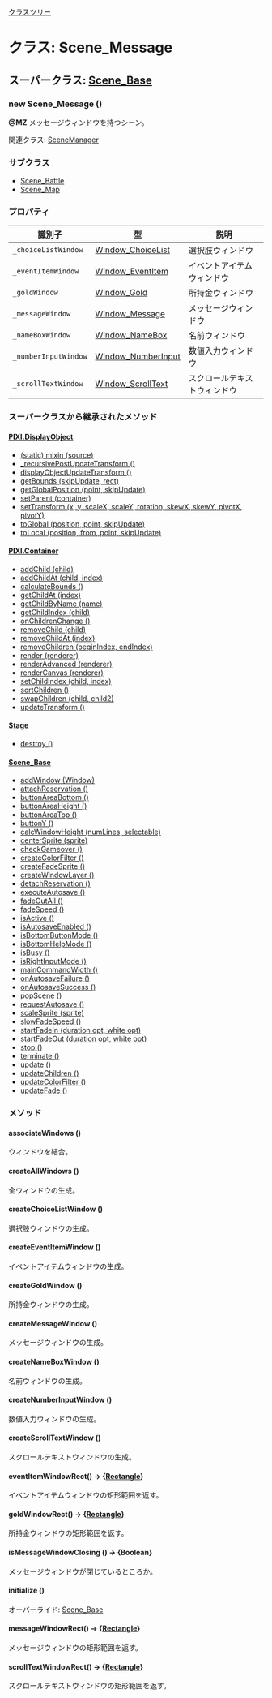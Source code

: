 [クラスツリー](index.md)

# クラス: Scene_Message

## スーパークラス: [Scene_Base](Scene_Base.md)

### new Scene_Message ()
**@MZ** メッセージウィンドウを持つシーン。

関連クラス: [SceneManager](SceneManager.md)

### サブクラス

* [Scene_Battle](Scene_Battle.md)
* [Scene_Map](Scene_Map.md)

### プロパティ

| 識別子 | 型 | 説明 |
| --- | --- | --- |
| `_choiceListWindow` | [Window_ChoiceList](Window_ChoiceList.md) | 選択肢ウィンドウ |
| `_eventItemWindow` | [Window_EventItem](Window_EventItem.md) | イベントアイテムウィンドウ |
| `_goldWindow` | [Window_Gold](Window_Gold.md) | 所持金ウィンドウ |
| `_messageWindow` | [Window_Message](Window_Message.md) | メッセージウィンドウ |
| `_nameBoxWindow` | [Window_NameBox](Window_NameBox.md) | 名前ウィンドウ |
| `_numberInputWindow` | [Window_NumberInput](Window_NumberInput.md) | 数値入力ウィンドウ |
| `_scrollTextWindow` | [Window_ScrollText](Window_ScrollText.md) | スクロールテキストウィンドウ |


### スーパークラスから継承されたメソッド

#### [PIXI.DisplayObject](PIXI.DisplayObject.md)

* [(static) mixin (source)](PIXI.DisplayObject.md#static-mixin-source)
* [\_recursivePostUpdateTransform ()](PIXI.DisplayObject.md#_recursivepostupdatetransform-)
* [displayObjectUpdateTransform ()](PIXI.DisplayObject.md#displayobjectupdatetransform-)
* [getBounds (skipUpdate, rect)](PIXI.DisplayObject.md#getbounds-skipupdate-rect--pixirectangle)
* [getGlobalPosition (point, skipUpdate)](PIXI.DisplayObject.md#getglobalposition-point-skipupdate--pixipoint)
* [setParent (container)](PIXI.DisplayObject.md#setparent-container--pixicontainer)
* [setTransform (x, y, scaleX, scaleY, rotation, skewX, skewY, pivotX, pivotY)](PIXI.DisplayObject.md#settransform-x-y-scalex-scaley-rotation-skewx-skewy-pivotx-pivoty--pixidisplayobject)
* [toGlobal (position, point, skipUpdate)](PIXI.DisplayObject.md#toglobal-position-point-skipupdate--pixipoint)
* [toLocal (position, from, point, skipUpdate)](PIXI.DisplayObject.md#tolocal-position-from-point-skipupdate--pixipoint)

#### [PIXI.Container](PIXI.Container.md)

* [addChild (child) ](PIXI.Container.md#addchild-child--pixidisplayobject)
* [addChildAt (child, index)](PIXI.Container.md#addchildat-child-index--pixidisplayobject)
* [calculateBounds ()](PIXI.Container.md#calculatebounds-)
* [getChildAt (index)](PIXI.Container.md#getchildat-index--pixidisplayobject)
* [getChildByName (name)](PIXI.Container.md#getchildbyname-name--pixidisplayobject)
* [getChildIndex (child)](PIXI.Container.md#getchildindex-child--pixidisplayobject)
* [onChildrenChange ()](PIXI.Container.md#onchildrenchange-)
* [removeChild (child)](PIXI.Container.md#removechild-child--pixidisplayobject)
* [removeChildAt (index)](PIXI.Container.md#removechildat-index--pixidisplayobject)
* [removeChildren (beginIndex, endIndex)](PIXI.Container.md#removechildren-beginindex-endindex--arraypixidisplayobject)
* [render (renderer)](PIXI.Container.md#render-renderer)
* [renderAdvanced (renderer)](PIXI.Container.md#renderadvanced-renderer)
* [renderCanvas (renderer)](PIXI.Container.md#rendercanvas-renderer)
* [setChildIndex (child, index)](PIXI.Container.md#setchildindex-child-index)
* [sortChildren ()](PIXI.Container.md#sortchildren-)
* [swapChildren (child, child2)](PIXI.Container.md#swapchildren-child-child2)
* [updateTransform ()](PIXI.Container.md#updatetransform-)

#### [Stage](Stage.md)

* [destroy ()](Stage.md#destroy-)

#### [Scene_Base](Scene_Base.md)

* [addWindow (Window)](Scene_Base.md#addwindow-window)
* [attachReservation ()](Scene_Base.md#attachreservation-)
* [buttonAreaBottom ()](Scene_Base.md#buttonareabottom---number)
* [buttonAreaHeight ()](Scene_Base.md#buttonareaheight---number)
* [buttonAreaTop ()](Scene_Base.md#buttonareatop---number)
* [buttonY ()](Scene_Base.md#buttony---number)
* [calcWindowHeight (numLines, selectable)](Scene_Base.md#calcwindowheight-numlines-selectable--number)
* [centerSprite (sprite)](Scene_Base.md#centersprite-sprite)
* [checkGameover ()](Scene_Base.md#checkgameover-)
* [createColorFilter ()](Scene_Base.md#createcolorfilter-)
* [createFadeSprite ()](Scene_Base.md#createfadesprite-)
* [createWindowLayer ()](Scene_Base.md#createwindowlayer-)
* [detachReservation ()](Scene_Base.md#detachreservation-)
* [executeAutosave ()](Scene_Base.md#executeautosave-)
* [fadeOutAll ()](Scene_Base.md#fadeoutall-)
* [fadeSpeed ()](Scene_Base.md#fadespeed---number)
* [isActive ()](Scene_Base.md#isactive---boolean)
* [isAutosaveEnabled ()](Scene_Base.md#isautosaveenabled---boolean)
* [isBottomButtonMode ()](Scene_Base.md#isbottombuttonmode---boolean)
* [isBottomHelpMode ()](Scene_Base.md#isbottomhelpmode---boolean)
* [isBusy ()](Scene_Base.md#isbusy---boolean)
* [isRightInputMode ()](Scene_Base.md#isrightinputmode---boolean)
* [mainCommandWidth ()](Scene_Base.md#maincommandwidth---number)
* [onAutosaveFailure ()](Scene_Base.md#onautosavefailure-)
* [onAutosaveSuccess ()](Scene_Base.md#onautosavesuccess-)
* [popScene ()](Scene_Base.md#popscene-)
* [requestAutosave ()](Scene_Base.md#requestautosave-)
* [scaleSprite (sprite)](Scene_Base.md#scalesprite-sprite)
* [slowFadeSpeed ()](Scene_Base.md#slowfadespeed---number)
* [startFadeIn (duration opt, white opt)](Scene_Base.md#startfadein-duration-opt-white-opt)
* [startFadeOut (duration opt, white opt)](Scene_Base.md#startfadeout-duration-opt-white-opt)
* [stop ()](Scene_Base.md#stop-)
* [terminate ()](Scene_Base.md#terminate-)
* [update ()](Scene_Base.md#update-)
* [updateChildren ()](Scene_Base.md#updatechildren-)
* [updateColorFilter ()](Scene_Base.md#updatecolorfilter-)
* [updateFade ()](Scene_Base.md#updatefade-)


### メソッド

#### associateWindows ()
ウィンドウを結合。


#### createAllWindows ()
全ウィンドウの生成。


#### createChoiceListWindow ()
選択肢ウィンドウの生成。


#### createEventItemWindow ()
イベントアイテムウィンドウの生成。


#### createGoldWindow ()
所持金ウィンドウの生成。


#### createMessageWindow ()
メッセージウィンドウの生成。


#### createNameBoxWindow ()
名前ウィンドウの生成。


#### createNumberInputWindow ()
数値入力ウィンドウの生成。


#### createScrollTextWindow ()
スクロールテキストウィンドウの生成。


#### eventItemWindowRect() → {[Rectangle](Rectangle.md)}
イベントアイテムウィンドウの矩形範囲を返す。


#### goldWindowRect() → {[Rectangle](Rectangle.md)}
所持金ウィンドウの矩形範囲を返す。


#### isMessageWindowClosing () → {Boolean}
メッセージウィンドウが閉じているところか。


#### initialize ()
オーバーライド: [Scene_Base](Scene_Base.md#initialize-)


#### messageWindowRect() → {[Rectangle](Rectangle.md)}
メッセージウィンドウの矩形範囲を返す。


#### scrollTextWindowRect() → {[Rectangle](Rectangle.md)}
スクロールテキストウィンドウの矩形範囲を返す。
